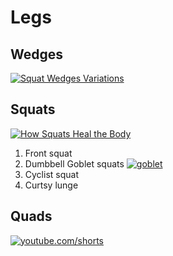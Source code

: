 # Legs

## Wedges

[![Squat Wedges Variations](https://img.youtube.com/vi/IkGSkPXlYfI/0.jpg)](https://www.youtube.com/watch?v=shorts/IkGSkPXlYfI)

## Squats

[![How Squats Heal the Body](https://img.youtube.com/vi/965Fwq2aVIo/0.jpg)](https://www.youtube.com/watch?v=965Fwq2aVIo)

1. Front squat
2. Dumbbell Goblet squats [![goblet](https://img.youtube.com/vi/eLX_dyvooKQ/0.jpg)](https://www.youtube.com/watch?v=shorts/eLX_dyvooKQ)
3. Cyclist squat
4. Curtsy lunge

## Quads

[![youtube.com/shorts](https://img.youtube.com/vi/CT13o7qlN2w/0.jpg)](https://www.youtube.com/watch?v=shorts/CT13o7qlN2w)
